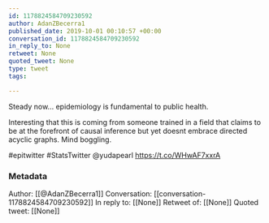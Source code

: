 ```yaml
---
id: 1178824584709230592
author: AdanZBecerra1
published_date: 2019-10-01 00:10:57 +00:00
conversation_id: 1178824584709230592
in_reply_to: None
retweet: None
quoted_tweet: None
type: tweet
tags:

---
```


Steady now... epidemiology is fundamental to public health.

Interesting that this is coming from someone trained in a field that claims to be at the forefront of causal inference but yet doesnt embrace directed acyclic graphs. Mind boggling.

#epitwitter #StatsTwitter @yudapearl https://t.co/WHwAF7xxrA

### Metadata

Author: [[@AdanZBecerra1]]
Conversation: [[conversation-1178824584709230592]]
In reply to: [[None]]
Retweet of: [[None]]
Quoted tweet: [[None]]
